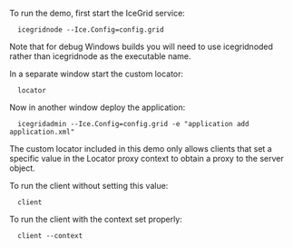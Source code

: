To run the demo, first start the IceGrid service:

      icegridnode --Ice.Config=config.grid

Note that for debug Windows builds you will need to use icegridnoded
rather than icegridnode as the executable name.

In a separate window start the custom locator:

      locator

Now in another window deploy the application:

      icegridadmin --Ice.Config=config.grid -e "application add application.xml"

The custom locator included in this demo only allows clients that set a
specific value in the Locator proxy context to obtain a proxy to the server
object.

To run the client without setting this value:

      client

To run the client with the context set properly:

      client --context
